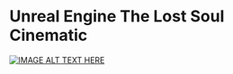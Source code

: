 # Unreal Engine The Lost Soul Cinematic 

[![IMAGE ALT TEXT HERE](https://img.youtube.com/vi/YOUTUBE_VIDEO_ID_HERE/0.jpg)](https://www.youtube.com/watch?v=jXZp91kq0us)
